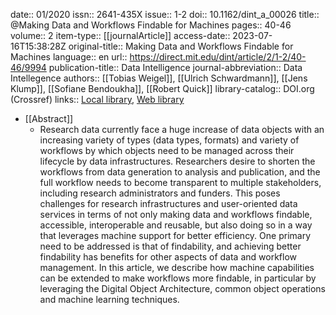 date:: 01/2020
issn:: 2641-435X
issue:: 1-2
doi:: 10.1162/dint_a_00026
title:: @Making Data and Workflows Findable for Machines
pages:: 40-46
volume:: 2
item-type:: [[journalArticle]]
access-date:: 2023-07-16T15:38:28Z
original-title:: Making Data and Workflows Findable for Machines
language:: en
url:: https://direct.mit.edu/dint/article/2/1-2/40-46/9994
publication-title:: Data Intelligence
journal-abbreviation:: Data Intellegence
authors:: [[Tobias Weigel]], [[Ulrich Schwardmann]], [[Jens Klump]], [[Sofiane Bendoukha]], [[Robert Quick]]
library-catalog:: DOI.org (Crossref)
links:: [Local library](zotero://select/library/items/QLPNL8X7), [Web library](https://www.zotero.org/users/6520516/items/QLPNL8X7)

- [[Abstract]]
	- Research data currently face a huge increase of data objects with an increasing variety of types (data types, formats) and variety of workflows by which objects need to be managed across their lifecycle by data infrastructures. Researchers desire to shorten the workflows from data generation to analysis and publication, and the full workflow needs to become transparent to multiple stakeholders, including research administrators and funders. This poses challenges for research infrastructures and user-oriented data services in terms of not only making data and workflows findable, accessible, interoperable and reusable, but also doing so in a way that leverages machine support for better efficiency. One primary need to be addressed is that of findability, and achieving better findability has benefits for other aspects of data and workflow management. In this article, we describe how machine capabilities can be extended to make workflows more findable, in particular by leveraging the Digital Object Architecture, common object operations and machine learning techniques.